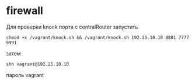 # firewall

Для проверки knock порта с centralRouter
запустить
```
chmod +x /vagrant/knock.sh && /vagrant/knock.sh 192.25.10.10 8881 7777 9991
```
затем
```
shh vagrant@192.25.10.10
```
пароль vagrant
